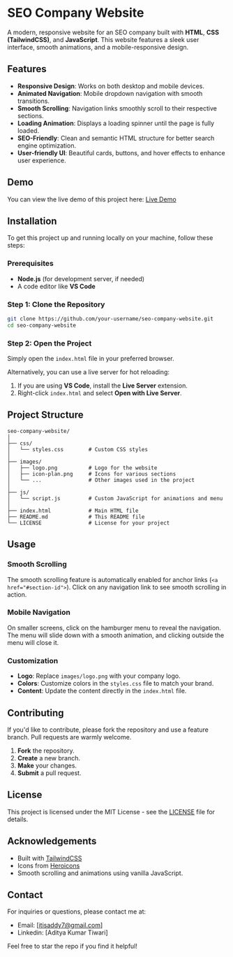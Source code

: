 
# SEO Company Website

A modern, responsive website for an SEO company built with **HTML**, **CSS (TailwindCSS)**, and **JavaScript**. This website features a sleek user interface, smooth animations, and a mobile-responsive design.

## Features

- **Responsive Design**: Works on both desktop and mobile devices.
- **Animated Navigation**: Mobile dropdown navigation with smooth transitions.
- **Smooth Scrolling**: Navigation links smoothly scroll to their respective sections.
- **Loading Animation**: Displays a loading spinner until the page is fully loaded.
- **SEO-Friendly**: Clean and semantic HTML structure for better search engine optimization.
- **User-friendly UI**: Beautiful cards, buttons, and hover effects to enhance user experience.

## Demo

You can view the live demo of this project here: [Live Demo](https://your-live-demo-link.com)

## Installation

To get this project up and running locally on your machine, follow these steps:

### Prerequisites

- **Node.js** (for development server, if needed)
- A code editor like **VS Code**

### Step 1: Clone the Repository

```bash
git clone https://github.com/your-username/seo-company-website.git
cd seo-company-website
```

### Step 2: Open the Project

Simply open the `index.html` file in your preferred browser.

Alternatively, you can use a live server for hot reloading:

1. If you are using **VS Code**, install the **Live Server** extension.
2. Right-click `index.html` and select **Open with Live Server**.

## Project Structure

```
seo-company-website/
│
├── css/
│   └── styles.css        # Custom CSS styles
│
├── images/
│   ├── logo.png          # Logo for the website
│   ├── icon-plan.png     # Icons for various sections
│   └── ...               # Other images used in the project
│
├── js/
│   └── script.js         # Custom JavaScript for animations and menu
│
├── index.html            # Main HTML file
├── README.md             # This README file
└── LICENSE               # License for your project
```

## Usage

### Smooth Scrolling

The smooth scrolling feature is automatically enabled for anchor links (`<a href="#section-id">`). Click on any navigation link to see smooth scrolling in action.

### Mobile Navigation

On smaller screens, click on the hamburger menu to reveal the navigation. The menu will slide down with a smooth animation, and clicking outside the menu will close it.

### Customization

- **Logo**: Replace `images/logo.png` with your company logo.
- **Colors**: Customize colors in the `styles.css` file to match your brand.
- **Content**: Update the content directly in the `index.html` file.

## Contributing

If you'd like to contribute, please fork the repository and use a feature branch. Pull requests are warmly welcome.

1. **Fork** the repository.
2. **Create** a new branch.
3. **Make** your changes.
4. **Submit** a pull request.

## License

This project is licensed under the MIT License - see the [LICENSE](LICENSE) file for details.

## Acknowledgements

- Built with [TailwindCSS](https://tailwindcss.com/)
- Icons from [Heroicons](https://heroicons.com/)
- Smooth scrolling and animations using vanilla JavaScript.

## Contact

For inquiries or questions, please contact me at:

- Email: [itisaddy7@gmail.com]
- Linkedin: [Aditya Kumar Tiwari]



Feel free to star the repo if you find it helpful!
